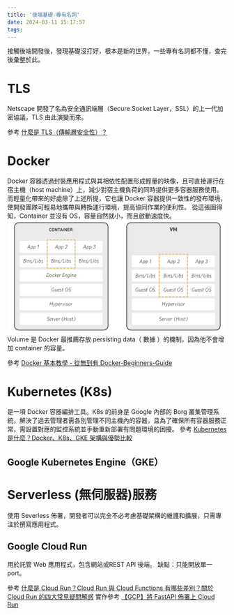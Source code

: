 ```yaml
---
title: '後端基礎-專有名詞'
date: 2024-03-11 15:17:57
tags:
---
```

接觸後端開發後，發現基礎沒打好，根本是新的世界，一些專有名詞都不懂，查完後彙整於此。
<!--more-->
# TLS

Netscape 開發了名為安全通訊端層（Secure Socket Layer，SSL）的上一代加密協議，TLS 由此演變而來。

參考 [什麼是 TLS（傳輸層安全性）？](https://www.cloudflare.com/zh-tw/learning/ssl/transport-layer-security-tls/)

# Docker

Docker 容器透過封裝應用程式與其相依性配置形成輕量的映像，且可直接運行在宿主機（host machine）上，減少對宿主機負荷的同時提供更多容器服務使用。而輕量化帶來的好處除了上述所提，它也讓 Docker 容器提供一致性的發布環境，使開發團隊可輕易地攜帶與轉換運行環境，提高協同作業的便利性。
從這張圖得知，Container 並沒有 OS，容量自然就小，而且啟動速度快。
![](/assets/VM_vs_Containers.png)
Volume 是 Docker 最推薦存放 persisting data（ 數據 ）的機制，因為他不會增加 container 的容量。

參考 [Docker 基本教學 - 從無到有 Docker-Beginners-Guide](https://github.com/twtrubiks/docker-tutorial)

# Kubernetes (K8s)

 是一項 Docker 容器編排工具。K8s 的前身是 Google 內部的 Borg 叢集管理系統，解決了過去管理者需各別管理不同主機內的容器，且為了確保所有容器服務正常，需設置對應的監控系統並手動重新部署有問題環境的困擾。
參考 [Kubernetes 是什麼？Docker、K8s、GKE 架構與優勢比較](https://blog.cloud-ace.tw/application-modernization/devops/docker-k8s-gke-intro/)

## Google Kubernetes Engine（GKE）

# Serverless (無伺服器)服務

使用 Severless 佈署，開發者可以完全不必考慮基礎架構的維護和擴展，只需專注於撰寫應用程式。

## Google Cloud Run

用於託管 Web 應用程式，包含網站或REST API 後端。
缺點：只能開放單一port。

參考 [什麼是 Cloud Run？Cloud Run 與 Cloud Functions 有哪些差別？關於 Cloud Run 的四大常見疑問解惑](https://www.microfusion.cloud/news/cloud-run-overview/)
實作參考 [【GCP】將 FastAPI 佈署上 Cloud Run](https://nijialin.com/2023/03/19/gcp-why-need-cloudrun-as-serverless/)